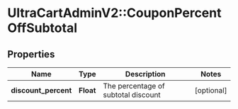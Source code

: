 # UltraCartAdminV2::CouponPercentOffSubtotal

## Properties
Name | Type | Description | Notes
------------ | ------------- | ------------- | -------------
**discount_percent** | **Float** | The percentage of subtotal discount | [optional] 


